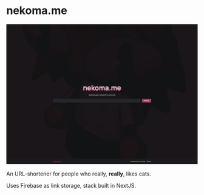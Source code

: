 # nekoma.me
![screenshot](preview.png)

An URL-shortener for people who really, **really**, likes cats.

Uses Firebase as link storage, stack built in NextJS.